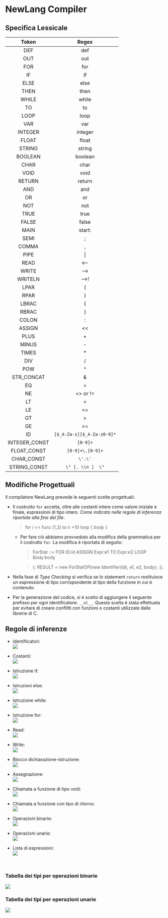 # NewLang Compiler

## Specifica Lessicale

|   **Token**   |         **Regex**          |
| :-----------: | :------------------------: |
|      DEF      |            def             |
|      OUT      |            out             |
|      FOR      |            for             |
|      IF       |             if             |
|     ELSE      |            else            |
|     THEN      |            then            |
|     WHILE     |           while            |
|      TO       |             to             |
|     LOOP      |            loop            |
|      VAR      |            var             |
|    INTEGER    |          integer           |
|     FLOAT     |           float            |
|    STRING     |           string           |
|    BOOLEAN    |          boolean           |
|     CHAR      |            char            |
|     VOID      |            void            |
|    RETURN     |           return           |
|      AND      |            and             |
|      OR       |             or             |
|      NOT      |            not             |
|     TRUE      |            true            |
|     FALSE     |           false            |
|     MAIN      |           start:           |
|     SEMI      |             ;              |
|     COMMA     |             ,              |
|     PIPE      |             \|             |
|     READ      |            <--             |
|     WRITE     |            -->             |
|    WRITELN    |            -->!            |
|     LPAR      |             (              |
|     RPAR      |             )              |
|     LBRAC     |             {              |
|     RBRAC     |             }              |
|     COLON     |             :              |
|    ASSIGN     |             <<             |
|     PLUS      |             +              |
|     MINUS     |             -              |
|     TIMES     |             \*             |
|      DIV      |             /              |
|      POW      |             ^              |
|  STR_CONCAT   |             &              |
|      EQ       |             =              |
|      NE       |          <> or !=          |
|      LT       |             <              |
|      LE       |             <=             |
|      GT       |             >              |
|      GE       |             >=             |
|      ID       | `[$_A-Za-z][$_A-Za-z0-9]*` |
| INTEGER_CONST |          `[0-9]+`          |
|  FLOAT_CONST  |      `[0-9]+\.[0-9]+`      |
|  CHAR_CONST   |          `\'.\'`           |
| STRING_CONST  |     `\" [. \\n ]  \"`      |

## Modifiche Progettuali

Il compilatore NewLang prevede le seguenti scelte progettuali:

- Il costrutto `for` accetta, oltre alle costanti intere come valore iniziale e finale, espressioni di tipo intero. _Come indicato nelle regole di inferenza riportate alla fine del file_.

  > for i << func (1,2) to n +10 loop { _body_ }

  - Per fare ciò abbiamo provveduto alla modifica della grammatica per il costrutto `for`. La modifica è riportata di seguito:

    > ForStat ::= FOR ID:id ASSIGN Expr:e1 TO Expr:e2 LOOP Body:body

    > {: RESULT = new ForStatOP(new Identifier(id), e1, e2, body); :};

- Nella fase di _Type Checking_ si verifica se lo statement `return` restituisce un espressione di tipo corrispondente al tipo della funzione in cui è contenuto.

- Per la generazione del codice, si è scelto di aggiungere il seguente prefisso per ogni identificatore: `__nl__`. Questa scelta è stata effettuata per evitare di creare conflitti con funzioni o costanti utilizzate dalle librerie di C.

## Regole di inferenze

- Identificatori:<br>
  <img src="https://i.ibb.co/xg1fVTp/identificatore.png">

- Costanti:<br>
  <img src="https://i.ibb.co/KG7LBJR/costanti.png">

- Istruzione if:<br>
  <img src="https://i.ibb.co/0sVJHP0/if-then.png">

- Istruzioni else:<br>
  <img src="https://i.ibb.co/mSnXqQZ/else.png">

- Istruzione while:<br>
  <img src="https://i.ibb.co/hBnHffB/while.png">

- Istruzione for:<br>
  <img src="https://i.ibb.co/fpjCLBt/for.png">

- Read:<br>
  <img src="https://i.ibb.co/9s8Zzk8/read.jpg">

- Write:<br>
  <img src="https://i.ibb.co/XZYRpNX/write.jpg">

- Blocco dichiarazione-istruzione:<br>
  <img src="https://i.ibb.co/mSRWj2N/blocco-dichiarazione-istruzione.png">

- Assegnazione:<br>
  <img src="https://i.ibb.co/7NM5kYz/assegnazione.png">

- Chiamata a funzione di tipo void:<br>
  <img src="https://i.ibb.co/CvSK96T/chiamata-senza-ritorno.png">

- Chiamata a funzione con tipo di ritorno:<br>
  <img src="https://i.ibb.co/3RGPk6B/chiamata-con-ritorno.png">

- Operazioni binarie:<br>
  <img src="https://i.ibb.co/p3ppXC2/operatori-binari.png">

- Operazioni unarie:<br>
  <img src="https://i.ibb.co/TMDnW5s/operatori-unari.png">

- Lista di espressioni:<br>
  <img src="https://i.ibb.co/W33FGJ9/lista-di-espressione.png">

<br>

### Tabella dei tipi per operazioni binarie

<img src="https://i.ibb.co/2PYcsYG/tabella-binari.png">

<br>

### Tabella dei tipi per operazioni unarie

<img src="https://i.ibb.co/5v8kkyB/tabella-unari.png">
